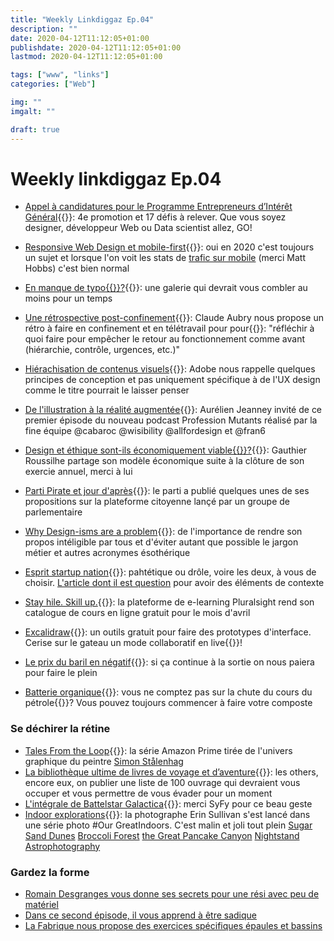 ```yaml
---
title: "Weekly Linkdiggaz Ep.04"
description: ""
date: 2020-04-12T11:12:05+01:00
publishdate: 2020-04-12T11:12:05+01:00
lastmod: 2020-04-12T11:12:05+01:00

tags: ["www", "links"]
categories: ["Web"]

img: ""
imgalt: ""

draft: true
---
```


# Weekly linkdiggaz Ep.04

- [Appel à candidatures pour le Programme Entrepreneurs d’Intérêt Général](https://www.etalab.gouv.fr/programme-entrepreneurs-dinteret-general-decouvrez-les-17-defis-de-la-quatrieme-promotion){{<nbsp>}}: 4e promotion et 17 défis à relever. Que vous soyez designer, développeur Web ou Data scientist allez, GO!

- [Responsive Web Design et mobile-first](https://dev.to/kevinpowell/stop-making-responsive-websites-the-hard-way-kgb){{<nbsp>}}: oui en 2020 c'est toujours un sujet et lorsque l'on voit les stats de [trafic sur mobile](https://twitter.com/TheRealNooshu/status/1247565234887327746) (merci Matt Hobbs) c'est bien normal
- [En manque de typo{{<nbsp>}}?](https://typespecimens.io/){{<nbsp>}}: une galerie qui devrait vous combler au moins pour un temps
- [Une rétrospective post-confinement](http://www.aubryconseil.com/post/Retro-confinement){{<nbsp>}}: Claude Aubry nous propose un rétro à faire en confinement et en télétravail pour pour{{<nbsp>}}: "réfléchir à quoi faire pour empêcher le retour au fonctionnement comme avant (hiérarchie, contrôle, urgences, etc.)"
- [Hiérachisation de contenus visuels](https://xd.adobe.com/ideas/process/information-architecture/visual-hierarchy-principles-examples/){{<nbsp>}}: Adobe nous rappelle quelques principes de conception et pas uniquement spécifique à de l'UX design comme le titre pourrait le laisser penser
- [De l'illustration à la réalité augmentée](https://youtu.be/vH_X2V7L8AQ){{<nbsp>}}: Aurélien Jeanney invité de ce premier épisode du nouveau podcast Profession Mutants réalisé par la fine équipe @cabaroc @wisibility @allfordesign et @fran6
- [Design et éthique sont-ils économiquement viable{{<nbsp>}}?](http://www.gauthierroussilhe.com/fr/posts/activite-2019-2020){{<nbsp>}}: Gauthier Roussilhe partage son modèle économique suite à la clôture de son exercie annuel, merci à lui
- [Parti Pirate et jour d'après](https://lejourdapres.parlement-ouvert.fr/profiles/partipirate/activity){{<nbsp>}}: le parti a publié quelques unes de ses propositions sur la plateforme citoyenne lançé par un groupe de parlementaire 
- [Why Design-isms are a problem](https://uxdesign.cc/why-design-isms-are-a-problem-8bb27f7450a6){{<nbsp>}}: de l'importance de rendre son propos intéligible par tous et d'éviter autant que possible le jargon métier et autres acronymes ésothérique

- [Esprit startup nation](https://open-time.net/post/2020/04/05/Esprit-startup){{<nbsp>}}: pahtétique ou drôle, voire les deux, à vous de choisir. [L'article dont il est question](https://mariejulien.com/post/2016/05/22/Startups-de-merde%2C-vous-devriez-avoir-honte) pour avoir des éléments de contexte
- [Stay hile. Skill up.](https://www.pluralsight.com/offer/2020/free-april-month?aid=7014Q0000022afMQAQ&promo=&oid=7014Q0000022aAOQA){{<nbsp>}}: la plateforme de e-learning Pluralsight rend son catalogue de cours en ligne gratuit pour le mois d'avril
- [Excalidraw](https://excalidraw.com/){{<nbsp>}}: un outils gratuit pour faire des prototypes d'interface. Cerise sur le gateau un mode collaboratif en live{{<nbsp>}}! 



- [Le prix du baril en négatif](https://www.bloomberg.com/news/articles/2020-03-19/the-idea-of-negative-oil-prices-is-more-realistic-than-you-think){{<nbsp>}}: si ça continue à la sortie on nous paiera pour faire le plein
- [Batterie organique](https://www.stuff.co.nz/motoring/120798671/mercedesbenz-has-created-an-organic-battery){{<nbsp>}}: vous ne comptez pas sur la chute du cours du pétrole{{<nbsp>}}? Vous pouvez toujours commencer à faire votre composte

### Se déchirer la rétine

- [Tales From the Loop](https://youtu.be/1htuNZp82Ck){{<nbsp>}}: la série Amazon Prime tirée de l'univers graphique du peintre [Simon Stålenhag](http://www.simonstalenhag.se/)
- [La bibliothèque ultime de livres de voyage et d’aventure](https://www.lesothers.com/100-livres-voyage-aventure-5){{<nbsp>}}: les others, encore eux, on publier une liste de 100 ouvrage qui devraient vous occuper et vous permettre de vous évader pour un moment
- [L'intégrale de Battelstar Galactica](https://www.syfy.com/battlestargalactica){{<nbsp>}}: merci SyFy pour ce beau geste
- [Indoor explorations](https://twitter.com/erinoutdoors/status/1244811777797283842){{<nbsp>}}: la photographe Erin Sullivan s'est lancé dans une série photo #Our GreatIndoors. C'est malin et joli tout plein [Sugar Sand Dunes](https://twitter.com/erinoutdoors/status/1246257637936644096) [Broccoli Forest](https://twitter.com/erinoutdoors/status/1245210875843104769) [the Great Pancake Canyon](https://twitter.com/erinoutdoors/status/1247326598241513472) [Nightstand Astrophotography](https://twitter.com/erinoutdoors/status/1246563815182888960)

### Gardez la forme

- [Romain Desgranges vous donne ses secrets pour une rési avec peu de matériel](https://www.youtube.com/watch?v=SsFbWZO_h88)
- [Dans ce second épisode, il vous apprend à être sadique](https://www.youtube.com/watch?v=zalq0KJFIzg)
- [La Fabrique nous propose des exercices spécifiques épaules et bassins](https://lafabriqueverticale.com/fr/lescalade-est-elle-un-bon-sport/)